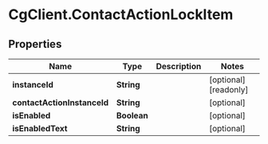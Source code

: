 # CgClient.ContactActionLockItem

## Properties

Name | Type | Description | Notes
------------ | ------------- | ------------- | -------------
**instanceId** | **String** |  | [optional] [readonly] 
**contactActionInstanceId** | **String** |  | [optional] 
**isEnabled** | **Boolean** |  | [optional] 
**isEnabledText** | **String** |  | [optional] 


